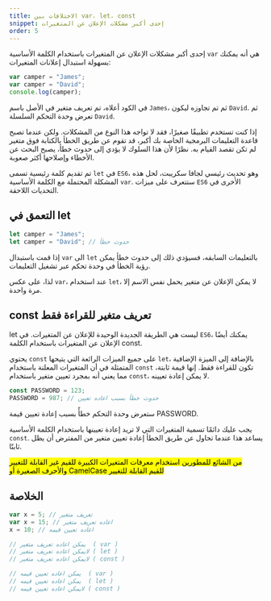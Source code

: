 ```yaml
---
title: الاختلافات بين var، let، const
snippet: إحدى أكبر مشكلات الإعلان عن المتغيرات
order: 5
---
```


إحدى أكبر مشكلات الإعلان عن المتغيرات باستخدام الكلمة الأساسية `var` هي أنه
يمكنك بسهولة استبدال إعلانات المتغيرات:

```js
var camper = "James";
var camper = "David";
console.log(camper);
```

في الكود أعلاه، تم تعريف متغير في الأصل باسم `James`، ثم تم تجاوزه ليكون
`David`. ثم تعرض وحدة التحكم السلسلة `David`.

إذا كنت تستخدم تطبيقًا صغيرًا، فقد لا تواجه هذا النوع من المشكلات. ولكن عندما تصبح
قاعدة التعليمات البرمجية الخاصة بك أكبر، قد تقوم عن طريق الخطأ بالكتابة فوق
متغير لم تكن تقصد القيام به. نظرًا لأن هذا السلوك لا يؤدي إلى حدوث خطأ، يصبح
البحث عن الأخطاء وإصلاحها أكثر صعوبة.

تم تقديم كلمة رئيسية تسمى `let` في `ES6`، وهو تحديث رئيسي لجافا سكريبت، لحل هذه
المشكلة المحتملة مع الكلمة الأساسية `var`. ستتعرف على ميزات `ES6` الأخرى في
التحديات اللاحقة.

## التعمق في let

```js
let camper = "James";
let camper = "David"; // حدوث خطأ
```

إذا قمت باستبدال `var` الى `let` بالتعليمات السابقه، فسيؤدي ذلك إلى حدوث خطأ
يمكن رؤية الخطأ في وحدة تحكم عبر تشغيل التعليمات.

لذا، على عكس `var`، عند استخدام `let`، لا يمكن الإعلان عن متغير يحمل نفس الاسم
إلا مرة واحدة.

## const تعريف متغير للقراءة فقط

let ليست هي الطريقة الجديدة الوحيدة للإعلان عن المتغيرات. في `ES6`، يمكنك أيضًا
الإعلان عن المتغيرات باستخدام الكلمة const.

يحتوي `const` على جميع الميزات الرائعة التي يتيحها `let`، بالإضافة إلى الميزة
الإضافية المتمثلة في أن المتغيرات المعلنة باستخدام `const` تكون للقراءة فقط.
إنها قيمة ثابتة، مما يعني أنه بمجرد تعيين متغير باستخدام `const`، لا يمكن إعادة
تعيينه.

```js
const PASSWORD = 123;
PASSWORD = 987; // حدوث خطأ بسبب اعاده تعيين
```

ستعرض وحدة التحكم خطأً بسبب إعادة تعيين قيمة PASSWORD.

يجب عليك دائمًا تسمية المتغيرات التي لا تريد إعادة تعيينها باستخدام الكلمة
الأساسية `const`. يساعد هذا عندما تحاول عن طريق الخطأ إعادة تعيين متغير من
المفترض أن يظل ثابتًا.

<mark>
من الشائع للمطورين استخدام معرفات المتغيرات الكبيرة للقيم غير القابلة للتغيير
والأحرف الصغيرة أو CamelCase للقيم القابلة للتغيير
</mark>

## الخلاصة

```js
var x = 5; // تعريف متغير
var x = 15; // اعاده تعريف متغير
x = 10; // اعاده تعيين قيمه

// يمكن اعاده تعريف متغير  ( var )
// لايمكن اعاده تعريف متغير ( let )
// لايمكن اعاده تعريف متغير ( const )

// يمكن اعاده تعيين قيمه  ( var )
// يمكن اعاده تعيين قيمه  ( let )
// لايمكن اعاده تعيين قيمه ( const )
```
